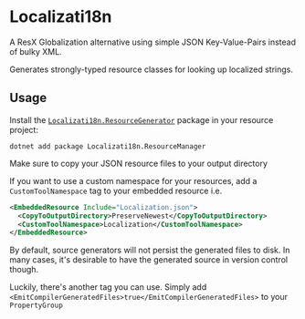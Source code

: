 # Localizati18n
A ResX Globalization alternative using simple JSON Key-Value-Pairs instead of bulky XML.

Generates strongly-typed resource classes for looking up localized strings.

## Usage

Install the [`Localizati18n.ResourceGenerator`](https://www.nuget.org/packages/Localizati18n.ResourceGenerator/) package in your resource project:

```psl
dotnet add package Localizati18n.ResourceManager
```

Make sure to copy your JSON resource files to your output directory

If you want to use a custom namespace for your resources, add a `CustomToolNamespace` tag to your embedded resource
i.e.
```xml
<EmbeddedResource Include="Localization.json">
  <CopyToOutputDirectory>PreserveNewest</CopyToOutputDirectory>
  <CustomToolNamespace>Localization</CustomToolNamespace>
</EmbeddedResource>
```

By default, source generators will not persist the generated files to disk. In many cases, it's desirable to have the generated source in version control though.

Luckily, there's another tag you can use. Simply add `<EmitCompilerGeneratedFiles>true</EmitCompilerGeneratedFiles>` to your `PropertyGroup`